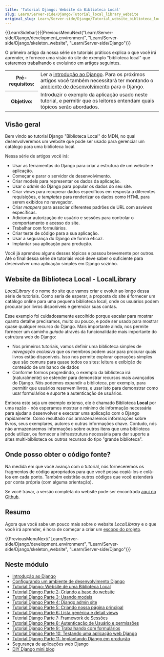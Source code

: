 ```yaml
---
title: 'Tutorial Django: Website da Biblioteca Local'
slug: Learn/Server-side/Django/Tutorial_local_library_website
original_slug: Learn/Server-side/Django/Tutorial_website_biblioteca_local
---
```

{{LearnSidebar}}{{PreviousMenuNext("Learn/Server-side/Django/development_environment", "Learn/Server-side/Django/skeleton_website", "Learn/Server-side/Django")}}

O primeiro artigo da nossa série de tutoriais práticos explica o que você irá aprender, e fornece uma visão do site de exemplo "biblioteca local" que estaremos trabalhando e evoluindo em artigos seguintes.

<table class="learn-box standard-table">
  <tbody>
    <tr>
      <th scope="row">Pré-requisitos:</th>
      <td>
        Ler a
        <a href="/pt-BR/docs/Learn/Server-side/Django/Introduction"
          >introdução ao Django</a
        >. Para os próximos artigos você também necessitará ter montando o
        <a href="/pt-BR/docs/Learn/Server-side/Django/development_environment"
          >ambiente de desenvolvimento</a
        >
        para o Django.
      </td>
    </tr>
    <tr>
      <th scope="row">Objetivo:</th>
      <td>
        Introduzir o exemplo da aplicação usado neste tutorial, e permitir que
        os leitores entendam quais tópicos serão abordados.
      </td>
    </tr>
  </tbody>
</table>

## Visão geral

Bem vindo ao tutorial Django "Biblioteca Local" do MDN, no qual desenvolveremos um website que pode ser usado para gerenciar um catálogo para uma biblioteca local.

Nessa série de artigos você irá:

- Usar as ferramentas do Django para criar a estrutura de um website e aplicação.
- Começar e parar o servidor de desenvolvimento.
- Criar models para representar os dados da aplicação.
- Usar o _admin_ do Django para popular os dados do seu site.
- Criar _views_ para recuperar dados específicos em resposta a diferentes requisições, e _templates_ para renderizar os dados como HTML para serem exibidos no navegador.
- Criar _mappers_ para associar diferentes padrões de URL com as*views* específicas.
- Adicionar autorização de usuário e sessões para controlar o comportamento e acesso do site.
- Trabalhar com formulários.
- Criar teste de código para a sua aplicação.
- Usar a segurança do Django de forma eficaz.
- Implantar sua aplicação para produção.

Você já aprendeu alguns desses tópicos e passou brevemente por outros. Até o final dessa série de tutoriais você deve saber o suficiente para desenvolver uma aplicação simples em Django sozinho.

## Website da Biblioteca Local - LocalLibrary

_LocalLibrary_ é o nome do site que vamos criar e evoluir ao longo dessa série de tutoriais. Como seria de esperar, a proposta do site é fornecer um catálogo online para uma pequena biblioteca local, onde os usuários podem procurar por livros disponíveis e gerenciar suas contas.

Esse exemplo foi cuidadosamente escolhido porque escalar para mostrar quanto detalhe precisamos, muito ou pouco, e pode ser usado para mostrar quase qualquer recurso do Django. Mais importante ainda, nos permite fornecer um caminho _guiado_ através da funcionalidade mais importante do estrutura web do Django:

- Nos primeiros tutoriais, vamos definir uma biblioteca simples de _navegação exclusiva_ que os membros podem usar para procurar quais livros estão disponíveis. Isso nos permite explorar operações simples que são comuns para quase todos os sites: leitura e exibição de conteúdo de um banco de dados
- Conforme formos progredindo, o exemplo da biblioteca irá (naturalmente) se estender para demonstrar recursos mais avançados do Django. Nós podemos expandir a biblioteca, por exemplo, para permitir que usuários reservem livros, e usar isto para demonstrar como usar formulários e suporte a autenticação de usuários.

Embora este seja um exemplo extenso, ele é chamado Biblioteca **Local** por uma razão - nós esperamos mostrar o mínimo de informação necessária para ajudar a desenvolver e executar uma aplicação com o Django rapidamente. Como resultado nós armazenaremos informações sobre livros, seus exemplares, autores e outras informações chave. Contudo, nós não armazenaremos informações sobre outros itens que uma biblioteca pode utilizar, ou fornecer a infraestrutura necessária para dar suporte a sites multi-biblioteca ou outros recursos do tipo "grande biblioteca".

## Onde posso obter o código fonte?

Na medida em que você avança com o tutorial, nós forneceremos os fragmentos de código apropriados para que você possa copiá-los e colá-los em cada ponto. Também existirão outros códigos que você estenderá por conta própria (com alguma orientação).

Se você travar, a versão completa do website pode ser encontrada [aqui no Github](https://github.com/mdn/django-locallibrary-tutorial).

## Resumo

Agora que você sabe um pouco mais sobre o website _LocalLIbrary_ e o que você irá aprender, é hora de começar a criar um [escopo do projeto](/pt-BR/docs/Learn/Server-side/Django/skeleton_website).

{{PreviousMenuNext("Learn/Server-side/Django/development_environment", "Learn/Server-side/Django/skeleton_website", "Learn/Server-side/Django")}}

## Neste módulo

- [Introdução ao Django](/pt-BR/docs/Learn/Server-side/Django/Introduction)
- [Configurando um ambiente de desenvolvimento Django](/pt-BR/docs/Learn/Server-side/Django/development_environment)
- [Tutorial Django: Website de uma Biblioteca Local](/pt-BR/docs/Learn/Server-side/Django/Tutorial_local_library_website)
- [Tutorial Django Parte 2: Criando a base do website](/pt-BR/docs/Learn/Server-side/Django/skeleton_website)
- [Tutorial Django Parte 3: Usando models](/pt-BR/docs/Learn/Server-side/Django/Models)
- [Tutorial Django Parte 4: Django admin site](/pt-BR/docs/Learn/Server-side/Django/Admin_site)
- [Tutorial Django Parte 5: Criando nossa página principal](/pt-BR/docs/Learn/Server-side/Django/Home_page)
- [Tutorial Django Parte 6: Lista genérica e detail views](/pt-BR/docs/Learn/Server-side/Django/Generic_views)
- [Tutorial Django Parte 7: Framework de Sessões](/pt-BR/docs/Learn/Server-side/Django/Sessions)
- [Tutorial Django Parte 8: Autenticação de Usuário e permissões](/pt-BR/docs/Learn/Server-side/Django/Authentication)
- [Tutorial Django Parte 9: Trabalhando com formulários](/pt-BR/docs/Learn/Server-side/Django/Forms)
- [Tutorial Django Parte 10: Testando uma aplicação web Django](/pt-BR/docs/Learn/Server-side/Django/Testing)
- [Tutorial Django Parte 11: Implantando Django em produção](/pt-BR/docs/Learn/Server-side/Django/Deployment)
- Segurança de aplicações web Django
- [DIY Django mini blog](/pt-BR/docs/Learn/Server-side/Django/django_assessment_blog)
